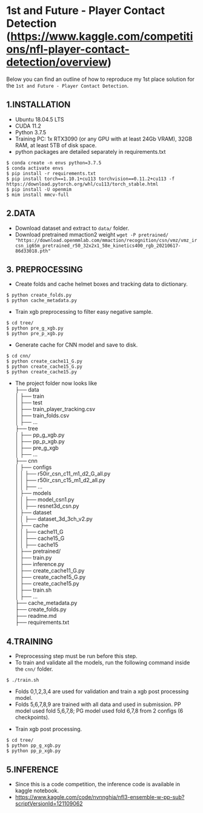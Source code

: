 # 1st and Future - Player Contact Detection (https://www.kaggle.com/competitions/nfl-player-contact-detection/overview)

Below you can find an outline of how to reproduce my 1st place solution for the `1st and Future - Player Contact Detection`.

## 1.INSTALLATION
- Ubuntu 18.04.5 LTS
- CUDA 11.2
- Python 3.7.5
- Training PC: 1x RTX3090 (or any GPU with at least 24Gb VRAM), 32GB RAM, at least 5TB of disk space.
- python packages are detailed separately in requirements.txt
```
$ conda create -n envs python=3.7.5
$ conda activate envs
$ pip install -r requirements.txt
$ pip install torch==1.10.1+cu113 torchvision==0.11.2+cu113 -f https://download.pytorch.org/whl/cu113/torch_stable.html
$ pip install -U openmim
$ mim install mmcv-full

```

## 2.DATA
* Download dataset and extract to `data/` folder.
* Download pretrained mmaction2 weight `wget -P pretrained/ "https://download.openmmlab.com/mmaction/recognition/csn/vmz/vmz_ircsn_ig65m_pretrained_r50_32x2x1_58e_kinetics400_rgb_20210617-86d33018.pth"`

## 3. PREPROCESSING
* Create folds and cache helmet boxes and tracking data to dictionary.  
```
$ python create_folds.py
$ python cache_metadata.py
```
* Train xgb preprocessing to filter easy negative sample.  
```
$ cd tree/
$ python pre_g_xgb.py
$ python pre_p_xgb.py
```
* Generate cache for CNN model and save to disk.  
```
$ cd cnn/
$ python create_cache11_G.py
$ python create_cache15_G.py
$ python create_cache15.py
```

* The project folder now looks like  
├── data   
│ ├── train    
│ ├── test    
│ ├── train_player_tracking.csv   
│ ├── train_folds.csv  
│ ├── ...  
├── tree   
│ ├── pp_g_xgb.py    
│ ├── pp_p_xgb.py    
│ ├── pre_g_xgb  
│ ├── ...  
├── cnn   
│ ├── configs   
│ │ ├── r50ir_csn_c11_m1_d2_G_all.py  
│ │ ├── r50ir_csn_c15_m1_d2_all.py   
│ │ ├── ...   
│ ├── models   
│ │ ├── model_csn1.py  
│ │ ├── resnet3d_csn.py   
│ ├── dataset   
│ │ ├── dataset_3d_3ch_v2.py  
│ ├── cache     
│ │ ├── cache11_G  
│ │ ├── cache15_G  
│ │ ├── cache15  
│ ├── pretrained/   
│ ├── train.py   
│ ├── inference.py   
│ ├── create_cache11_G.py   
│ ├── create_cache15_G.py   
│ ├── create_cache15.py   
│ ├── train.sh  
│ ├── ...   
├── cache_metadata.py  
├── create_folds.py  
├── readme.md  
├── requirements.txt  

## 4.TRAINING
* Preprocessing step must be run before this step.
* To train and validate all the models, run the following command inside the `cnn/` folder. 
```
$ ./train.sh
```
   - Folds 0,1,2,3,4 are used for validation and train a xgb post processing model. 
   - Folds 5,6,7,8,9 are trained with all data and used in submission. PP model used fold 5,6,7,8; PG model used fold 6,7,8 from 2 configs (6 checkpoints).

* Train xgb post processing.  
```
$ cd tree/
$ python pp_g_xgb.py
$ python pp_p_xgb.py
```

## 5.INFERENCE
* Since this is a code competition, the inference code is available in kaggle notebook.
* https://www.kaggle.com/code/nvnnghia/nfl3-ensemble-w-pp-sub?scriptVersionId=121109062
